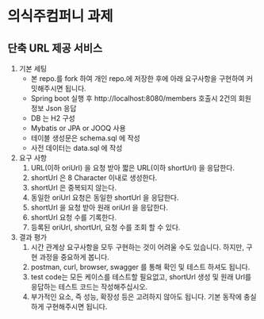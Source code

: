 # 의식주컴퍼니 과제

## 단축 URL 제공 서비스

1. 기본 세팅
    - 본 repo.를 fork 하여 개인 repo.에 저장한 후에 아래 요구사항을 구현하여 커밋해주시면 됩니다.
    - Spring boot 실행 후 http://localhost:8080/members 호출시 2건의 회원 정보 Json 응답
    - DB 는 H2 구성
    - Mybatis or JPA or JOOQ 사용
    - 테이블 생성문은 schema.sql 에 작성
    - 사전 데이터는 data.sql 에 작성
2. 요구 사항
    1. URL(이하 oriUrl) 을 요청 받아 짧은 URL(이하 shortUrl) 을 응답한다.
    2. shortUrl 은 8 Character 이내로 생성한다.
    3. shortUrl 은 중복되지 않는다.
    4. 동일한 oriUrl 요청은 동일한 shortUrl 을 응답한다.
    5. shortUrl 을 요청 받아 원래 oriUrl 을 응답한다.
    6. shortUrl 요청 수를 기록한다.
    7. 등록된 oriUrl, shortUrl, 요청 수를 조회 할 수 있다.
3. 결과 평가
    1. 시간 관계상 요구사항을 모두 구현하는 것이 어려울 수도 있습니다. 하지만, 구현 과정을 중요하게 봅니다.
    2. postman, curl, browser, swagger 를 통해 확인 및 테스트 하셔도 됩니다.
    3. test code는 모든 케이스를 테스트할 필요없고, shortUrl 생성 및 원래 Url를 응답하는 테스트 코드는 작성해주십시오.
    4. 부가적인 요소, 즉 성능, 확장성 등은 고려하지 않아도 됩니다. 기본 동작에 충실하게 구현해주시면 됩니다.